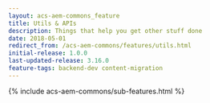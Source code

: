 ```yaml
---
layout: acs-aem-commons_feature
title: Utils & APIs
description: Things that help you get other stuff done
date: 2018-05-01
redirect_from: /acs-aem-commons/features/utils.html
initial-release: 1.0.0
last-updated-release: 3.16.0
feature-tags: backend-dev content-migration
---
```


{% include acs-aem-commons/sub-features.html %}
